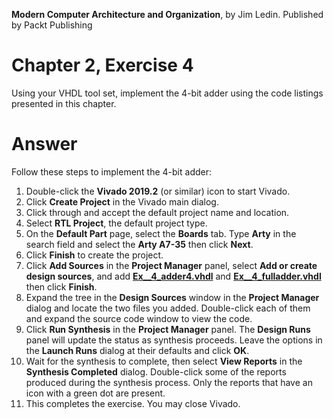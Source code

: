 __Modern Computer Architecture and Organization__, by Jim Ledin. Published by Packt Publishing
# Chapter 2, Exercise 4

Using your VHDL tool set, implement the 4-bit adder using the code listings presented in this chapter.

# Answer
Follow these steps to implement the 4-bit adder:

1. Double-click the **Vivado 2019.2** (or similar) icon to start Vivado.
2. Click **Create Project** in the Vivado main dialog.
3. Click through and accept the default project name and location.
4. Select **RTL Project**, the default project type.
5. On the **Default Part** page, select the **Boards** tab. Type **Arty** in the search field and select the **Arty A7-35** then click **Next**.
6. Click **Finish** to create the project.
7. Click **Add Sources** in the **Project Manager** panel, select **Add or create design sources**, and add **[Ex__4_adder4.vhdl](src/Ex__4_adder4.vhdl)** and **[Ex__4_fulladder.vhdl](src/Ex__4_fulladder.vhdl)** then click **Finish**.
8. Expand the tree in the **Design Sources** window in the **Project Manager** dialog and locate the two files you added. Double-click each of them and expand the source code window to view the code.
9. Click **Run Synthesis** in the **Project Manager** panel. The **Design Runs** panel will update the status as synthesis proceeds. Leave the options in the **Launch Runs** dialog at their defaults and click **OK**.
10. Wait for the synthesis to complete, then select **View Reports** in the **Synthesis Completed** dialog. Double-click some of the reports produced during the synthesis process. Only the reports that have an icon with a green dot are present.
11. This completes the exercise. You may close Vivado.
